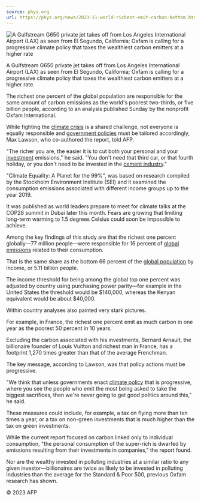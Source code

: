 ```yaml
---
source: phys.org
url: https://phys.org/news/2023-11-world-richest-emit-carbon-bottom.html
---
```


![A Gulfstream G650 private jet takes off from Los Angeles International Airport (LAX) as seen from El Segundo, California; Oxfam is calling for a progressive climate policy that taxes the wealthiest carbon emitters at a higher rate](https://scx1.b-cdn.net/csz/news/800a/2023/a-gulfstream-g650-priv.jpg "A Gulfstream G650 private jet takes off from Los Angeles International Airport (LAX) as seen from El Segundo, California; Oxfam is calling for a progressive climate policy that taxes the wealthiest carbon emitters at a higher rate.")

A Gulfstream G650 private jet takes off from Los Angeles International Airport (LAX) as seen from El Segundo, California; Oxfam is calling for a progressive climate policy that taxes the wealthiest carbon emitters at a higher rate.

The richest one percent of the global population are responsible for the same amount of carbon emissions as the world's poorest two-thirds, or five billion people, according to an analysis published Sunday by the nonprofit Oxfam International.

While fighting the [climate crisis](https://phys.org/tags/climate+crisis/) is a shared challenge, not everyone is equally responsible and [government policies](https://phys.org/tags/government+policies/) must be tailored accordingly, Max Lawson, who co-authored the report, told AFP.

"The richer you are, the easier it is to cut both your personal and your [investment](https://phys.org/tags/investment/) emissions," he said. "You don't need that third car, or that fourth holiday, or you don't need to be invested in the [cement industry](https://phys.org/tags/cement+industry/)."

"Climate Equality: A Planet for the 99%", was based on research compiled by the Stockholm Environment Institute (SEI) and it examined the consumption emissions associated with different income groups up to the year 2019.

It was published as world leaders prepare to meet for climate talks at the COP28 summit in Dubai later this month. Fears are growing that limiting long-term warming to 1.5 degrees Celsius could soon be impossible to achieve.

Among the key findings of this study are that the richest one percent globally—77 million people—were responsible for 16 percent of [global emissions](https://phys.org/tags/global+emissions/) related to their consumption.

That is the same share as the bottom 66 percent of the [global population](https://phys.org/tags/global+population/) by income, or 5.11 billion people.

The income threshold for being among the global top one percent was adjusted by country using purchasing power parity—for example in the United States the threshold would be $140,000, whereas the Kenyan equivalent would be about $40,000.

Within country analyses also painted very stark pictures.

For example, in France, the richest one percent emit as much carbon in one year as the poorest 50 percent in 10 years.

Excluding the carbon associated with his investments, Bernard Arnault, the billionaire founder of Louis Vuitton and richest man in France, has a footprint 1,270 times greater than that of the average Frenchman.

The key message, according to Lawson, was that policy actions must be progressive.

"We think that unless governments enact [climate policy](https://phys.org/tags/climate+policy/) that is progressive, where you see the people who emit the most being asked to take the biggest sacrifices, then we're never going to get good politics around this," he said.

These measures could include, for example, a tax on flying more than ten times a year, or a tax on non-green investments that is much higher than the tax on green investments.

While the current report focused on carbon linked only to individual consumption, "the personal consumption of the super-rich is dwarfed by emissions resulting from their investments in companies," the report found.

Nor are the wealthy invested in polluting industries at a similar ratio to any given investor—billionaires are twice as likely to be invested in polluting industries than the average for the Standard & Poor 500, previous Oxfam research has shown.

© 2023 AFP
